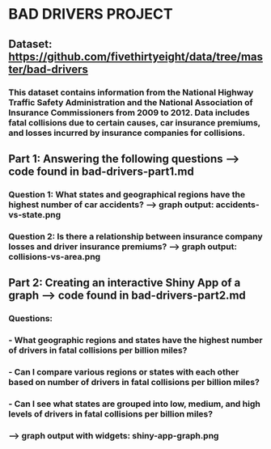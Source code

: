 # BAD DRIVERS PROJECT

## Dataset: https://github.com/fivethirtyeight/data/tree/master/bad-drivers
### This dataset contains information from the National Highway Traffic Safety Administration and the National Association of Insurance Commissioners from 2009 to 2012. Data includes fatal collisions due to certain causes, car insurance premiums, and losses incurred by insurance companies for collisions.

## Part 1: Answering the following questions --> code found in bad-drivers-part1.md
### Question 1: What states and geographical regions have the highest number of car accidents? --> graph output: accidents-vs-state.png
### Question 2: Is there a relationship between insurance company losses and driver insurance premiums? --> graph output: collisions-vs-area.png

## Part 2: Creating an interactive Shiny App of a graph --> code found in bad-drivers-part2.md
### Questions:
###   - What geographic regions and states have the highest number of drivers in fatal collisions per billion miles?
###   - Can I compare various regions or states with each other based on number of drivers in fatal collisions per billion miles?
###   - Can I see what states are grouped into low, medium, and high levels of drivers in fatal collisions per billion miles?
### --> graph output with widgets: shiny-app-graph.png
